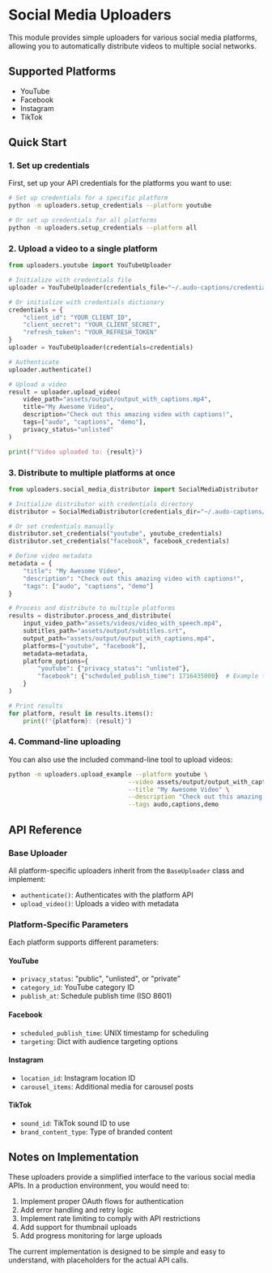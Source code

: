 # Social Media Uploaders

This module provides simple uploaders for various social media platforms, allowing you to automatically distribute videos to multiple social networks.

## Supported Platforms

- YouTube
- Facebook
- Instagram
- TikTok

## Quick Start

### 1. Set up credentials

First, set up your API credentials for the platforms you want to use:

```bash
# Set up credentials for a specific platform
python -m uploaders.setup_credentials --platform youtube

# Or set up credentials for all platforms
python -m uploaders.setup_credentials --platform all
```

### 2. Upload a video to a single platform

```python
from uploaders.youtube import YouTubeUploader

# Initialize with credentials file
uploader = YouTubeUploader(credentials_file="~/.audo-captions/credentials/youtube_credentials.json")

# Or initialize with credentials dictionary
credentials = {
    "client_id": "YOUR_CLIENT_ID",
    "client_secret": "YOUR_CLIENT_SECRET",
    "refresh_token": "YOUR_REFRESH_TOKEN"
}
uploader = YouTubeUploader(credentials=credentials)

# Authenticate
uploader.authenticate()

# Upload a video
result = uploader.upload_video(
    video_path="assets/output/output_with_captions.mp4",
    title="My Awesome Video",
    description="Check out this amazing video with captions!",
    tags=["audo", "captions", "demo"],
    privacy_status="unlisted"
)

print(f"Video uploaded to: {result}")
```

### 3. Distribute to multiple platforms at once

```python
from uploaders.social_media_distributor import SocialMediaDistributor

# Initialize distributor with credentials directory
distributor = SocialMediaDistributor(credentials_dir="~/.audo-captions/credentials")

# Or set credentials manually
distributor.set_credentials("youtube", youtube_credentials)
distributor.set_credentials("facebook", facebook_credentials)

# Define video metadata
metadata = {
    "title": "My Awesome Video",
    "description": "Check out this amazing video with captions!",
    "tags": ["audo", "captions", "demo"]
}

# Process and distribute to multiple platforms
results = distributor.process_and_distribute(
    input_video_path="assets/videos/video_with_speech.mp4",
    subtitles_path="assets/output/subtitles.srt",
    output_path="assets/output/output_with_captions.mp4",
    platforms=["youtube", "facebook"],
    metadata=metadata,
    platform_options={
        "youtube": {"privacy_status": "unlisted"},
        "facebook": {"scheduled_publish_time": 1716435000}  # Example timestamp
    }
)

# Print results
for platform, result in results.items():
    print(f"{platform}: {result}")
```

### 4. Command-line uploading

You can also use the included command-line tool to upload videos:

```bash
python -m uploaders.upload_example --platform youtube \
                                 --video assets/output/output_with_captions.mp4 \
                                 --title "My Awesome Video" \
                                 --description "Check out this amazing video with captions!" \
                                 --tags audo,captions,demo
```

## API Reference

### Base Uploader

All platform-specific uploaders inherit from the `BaseUploader` class and implement:

- `authenticate()`: Authenticates with the platform API
- `upload_video()`: Uploads a video with metadata

### Platform-Specific Parameters

Each platform supports different parameters:

#### YouTube
- `privacy_status`: "public", "unlisted", or "private"
- `category_id`: YouTube category ID
- `publish_at`: Schedule publish time (ISO 8601)

#### Facebook
- `scheduled_publish_time`: UNIX timestamp for scheduling
- `targeting`: Dict with audience targeting options

#### Instagram
- `location_id`: Instagram location ID
- `carousel_items`: Additional media for carousel posts

#### TikTok
- `sound_id`: TikTok sound ID to use
- `brand_content_type`: Type of branded content

## Notes on Implementation

These uploaders provide a simplified interface to the various social media APIs. In a production environment, you would need to:

1. Implement proper OAuth flows for authentication
2. Add error handling and retry logic
3. Implement rate limiting to comply with API restrictions
4. Add support for thumbnail uploads
5. Add progress monitoring for large uploads

The current implementation is designed to be simple and easy to understand, with placeholders for the actual API calls.
